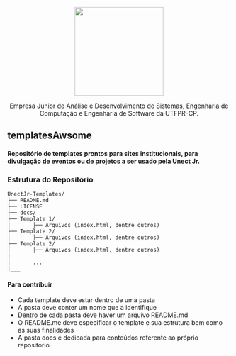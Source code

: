 <p align="center">
	<a href="http://unect.com.br">
		<img src="https://github.com/MatheusPSantos/templatesAwsome/blob/master/docs/unect-solid.png" alt="" width=200 height=200>
	</a>
</p>

<p align="center">
	Empresa Júnior de Análise e Desenvolvimento de Sistemas, Engenharia de Computação e Engenharia de Software da UTFPR-CP.
</p>

## templatesAwsome

#### Repositório de templates prontos para sites institucionais, para divulgação de eventos ou de projetos a ser usado pela Unect Jr.

### Estrutura do Repositório

```
UnectJr-Templates/
├──	README.md
├──	LICENSE
├── docs/
├── Template 1/
|		├── Arquivos (index.html, dentre outros)
├──	Template 2/
|		├── Arquivos (index.html, dentre outros)
├──	Template 2/
|		├── Arquivos (index.html, dentre outros)
|
|		...
|___
```	

#### Para contribuir

* Cada template deve estar dentro de uma pasta
* A pasta deve conter um nome que a identifique
* Dentro de cada pasta deve haver um arquivo README.md
* O README.me deve especificar o template e sua estrutura bem como as suas finalidades
* A pasta docs é dedicada para conteúdos referente ao próprio repositório


